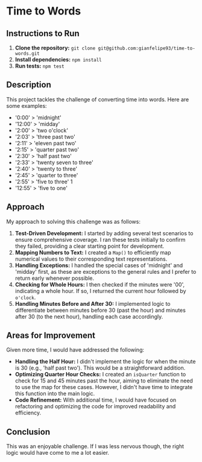 # Time to Words

## Instructions to Run

1. **Clone the repository:** `git clone git@github.com:gianfelipe93/time-to-words.git`
2. **Install dependencies:** `npm install`
3. **Run tests:** `npm test`

## Description

This project tackles the challenge of converting time into words. Here are some examples:

- '0:00' > 'midnight'
- '12:00' > 'midday'
- '2:00' > 'two o'clock'
- '2:03' > 'three past two'
- '2:11' > 'eleven past two'
- '2:15' > 'quarter past two' 
- '2:30' > 'half past two' 
- '2:33' > 'twenty seven to three'
- '2:40' > 'twenty to three'
- '2:45' > 'quarter to three' 
- '2:55' > 'five to three' 1 
- '12:55' > 'five to one'

## Approach

My approach to solving this challenge was as follows:

1. **Test-Driven Development:** I started by adding several test scenarios to ensure comprehensive coverage. I ran these tests initially to confirm they failed, providing a clear starting point for development.
2. **Mapping Numbers to Text:** I created a `Map()` to efficiently map numerical values to their corresponding text representations.
3. **Handling Exceptions:** I handled the special cases of 'midnight' and 'midday' first, as these are exceptions to the general rules and I prefer to return early whenever possible.
4. **Checking for Whole Hours:** I then checked if the minutes were '00', indicating a whole hour. If so, I returned the current hour followed by `o'clock`.
5. **Handling Minutes Before and After 30:** I implemented logic to differentiate between minutes before 30 (past the hour) and minutes after 30 (to the next hour), handling each case accordingly.

## Areas for Improvement

Given more time, I would have addressed the following:

- **Handling the Half Hour:** I didn't implement the logic for when the minute is 30 (e.g., 'half past two'). This would be a straightforward addition.
- **Optimizing Quarter Hour Checks:** I created an `isQuarter` function to check for 15 and 45 minutes past the hour, aiming to eliminate the need to use the map for these cases. However, I didn't have time to integrate this function into the main logic.
- **Code Refinement:** With additional time, I would have focused on refactoring and optimizing the code for improved readability and efficiency.

## Conclusion

This was an enjoyable challenge. If I was less nervous though, the right logic would have come to me a lot easier.
